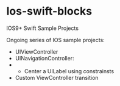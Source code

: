 # Ios-swift-blocks
IOS9+ Swift Sample Projects


Ongoing series of IOS sample projects:
- UIViewController
- UINavigationController: 
- - Center a UILabel using constrainsts
- Custom ViewController transition   
